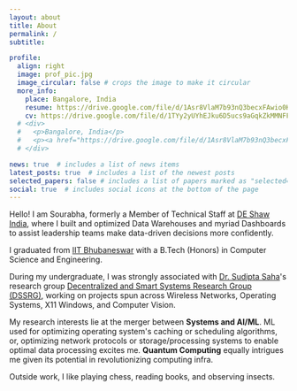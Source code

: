 ```yaml
---
layout: about
title: About
permalink: /
subtitle: 

profile:
  align: right
  image: prof_pic.jpg
  image_circular: false # crops the image to make it circular
  more_info:
    place: Bangalore, India
    resume: https://drive.google.com/file/d/1Asr8VlaM7b93nQ3becxFAwio0KhYXjrU/view
    cv: https://drive.google.com/file/d/1TYy2yUYhEJku6D5ucs9aGqkZkMMNFF3_/view
  # <div>
  #   <p>Bangalore, India</p>
  #   <p><a href="https://drive.google.com/file/d/1Asr8VlaM7b93nQ3becxFAwio0KhYXjrU/view" target="_blank">Resume</a> / <a href="https://drive.google.com/file/d/1TYy2yUYhEJku6D5ucs9aGqkZkMMNFF3_/view" target="_blank">CV</a></p>
  # </div>

news: true  # includes a list of news items
latest_posts: true  # includes a list of the newest posts
selected_papers: false # includes a list of papers marked as "selected={true}"
social: true  # includes social icons at the bottom of the page
---
```


Hello! I am Sourabha, formerly a Member of Technical Staff at [DE Shaw India](https://www.deshawindia.com/), where I built and optimized Data Warehouses and myriad Dashboards to assist leadership teams make data-driven decisions more confidently.

I graduated from [IIT Bhubaneswar](https://www.iitbbs.ac.in/) with a B.Tech (Honors) in Computer Science and Engineering.

During my undergraduate, I was strongly associated with [Dr. Sudipta Saha](https://www.iitbbs.ac.in/profile.php/sudipta/)'s research group [Decentralized and Smart Systems Research Group (DSSRG)](https://sites.google.com/iitbbs.ac.in/dssrg), working on projects spun across Wireless Networks, Operating Systems, X11 Windows, and Computer Vision.

My research interests lie at the merger between **Systems and AI/ML**. ML used for optimizing operating system's caching or scheduling algorithms, or, optimizing network protocols or storage/processing systems to enable optimal data processing excites me. **Quantum Computing** equally intrigues me given its potential in revolutionizing computing infra.

Outside work, I like playing chess, reading books, and observing insects.
